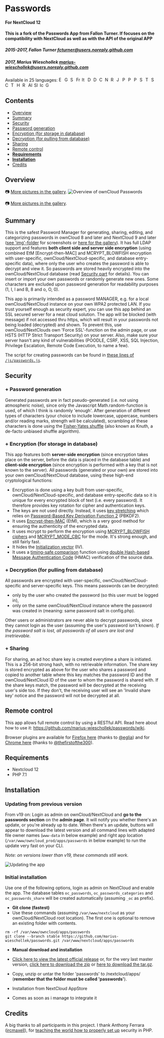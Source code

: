 # Passwords
#### For NextCloud 12
#### This is a fork of the Passwords App from Fallon Turner. If focuses on the compatibility with NextCloud as well as with the API of the original APP
##### 2015-2017, Fallon Turner <fcturner@users.noreply.github.com>
##### 2017, Marius Wieschollek <marius-wieschollek@users.noreply.github.com>
Available in 25 languages: 
<img src="http://www.worldatlas.com/webimage/flags/countrys/zzzflags/uksmall.gif" title="English" height="15" /> 
<img src="http://www.worldatlas.com/webimage/flags/countrys/zzzflags/desmall.gif" title="German" height="15" /> 
<img src="http://www.worldatlas.com/webimage/flags/countrys/zzzflags/essmall.gif" title="Spanish" height="15" /> 
<img src="http://www.worldatlas.com/webimage/flags/countrys/zzzflags/frsmall.gif" title="French" height="15" /> 
<img src="http://www.worldatlas.com/webimage/flags/countrys/zzzflags/itsmall.gif" title="Italian" height="15" /> 
<img src="http://www.worldatlas.com/webimage/flags/countrys/zzzflags/nlsmall.gif" title="Dutch" height="15" /> 
<img src="http://www.worldatlas.com/webimage/flags/countrys/zzzflags/dksmall.gif" title="Danish" height="15" /> 
<img src="http://www.worldatlas.com/webimage/flags/countrys/zzzflags/czsmall.gif" title="Czech" height="15" /> 
<img src="http://www.worldatlas.com/webimage/flags/countrys/zzzflags/nosmall.gif" title="Norwegian Bokmål" height="15" /> 
<img src="http://www.worldatlas.com/webimage/flags/countrys/zzzflags/rusmall.gif" title="Russian" height="15" /> 
<img src="http://www.worldatlas.com/webimage/flags/countrys/zzzflags/jpsmall.gif" title="Japanese" height="15" /> 
<img src="http://www.worldatlas.com/webimage/flags/countrys/zzzflags/plsmall.gif" title="Polish" height="15" /> 
<img src="http://www.worldatlas.com/webimage/flags/countrys/zzzflags/brsmall.gif" title="Portuguese (Brazil)" height="15" /> 
<img src="http://www.worldatlas.com/webimage/flags/countrys/zzzflags/ptsmall.gif" title="Portuguese (Portugal)" height="15" /> 
<img src="http://www.worldatlas.com/webimage/flags/countrys/zzzflags/mxsmall.gif" title="Spanish (Mexico)" height="15" /> 
<img src="http://www.worldatlas.com/webimage/flags/countrys/zzzflags/trsmall.gif" title="Turkish" height="15" /> 
<img src="http://www.worldatlas.com/webimage/flags/countrys/zzzflags/sesmall.gif" title="Swedish" height="15" /> 
<img src="https://upload.wikimedia.org/wikipedia/commons/thumb/c/ce/Flag_of_Catalonia.svg/150px-Flag_of_Catalonia.svg.png" title="Catalan" height="15" /> 
<img src="http://www.worldatlas.com/webimage/flags/countrys/zzzflags/thsmall.gif" title="Thai" height="15" /> 
<img src="http://www.worldatlas.com/webimage/flags/countrys/zzzflags/ilsmall.gif" title="Hebrew" height="15" /> 
<img src="http://www.worldatlas.com/webimage/flags/countrys/zzzflags/rosmall.gif" title="Romanian" height="15" /> 
<img src="http://www.worldatlas.com/webimage/flags/countrys/zzzflags/alsmall.gif" title="Albanian" height="15" /> 
<img src="http://www.worldatlas.com/webimage/flags/countrys/zzzflags/sismall.gif" title="Slovenian" height="15" /> 
<img src="http://www.worldatlas.com/webimage/flags/countrys/zzzflags/issmall.gif" title="Icelandic" height="15" /> 
<img src="https://upload.wikimedia.org/wikipedia/commons/thumb/6/64/Flag_of_Galicia.svg/150px-Flag_of_Galicia.svg.png" title="Galician" height="15" />  

## Contents
*  [Overview](https://github.com/marius-wieschollek/passwords#overview)
*  [Summary](https://github.com/marius-wieschollek/passwords#summary)
*  [Security](https://github.com/marius-wieschollek/passwords#security)
 * [Password generation](https://github.com/marius-wieschollek/passwords#-password-generation)
 * [Encryption (for storage in database)](https://github.com/marius-wieschollek/passwords#-encryption-for-storage-in-database)
 * [Decryption (for pulling from database)](https://github.com/marius-wieschollek/passwords#-decryption-for-pulling-from-database)
 * [Sharing](https://github.com/marius-wieschollek/passwords#-sharing)
*  [Remote control](https://github.com/marius-wieschollek/passwords#remote-control)
*  [**Requirements**](https://github.com/marius-wieschollek/passwords#requirements)
*  [**Installation**](https://github.com/marius-wieschollek/passwords#installation)
*  [Credits](https://github.com/marius-wieschollek/passwords#credits)


## Overview
:camera: [More pictures in the gallery](https://github.com/marius-wieschollek/passwords/wiki/ownCloud-Passwords-%7C-Gallery-(screenshots)).
![Overview of ownCloud Passwords](https://raw.githubusercontent.com/marius-wieschollek/passwords/stable/img/screenshot3.PNG)

:camera: [More pictures in the gallery](https://github.com/marius-wieschollek/passwords/wiki/ownCloud-Passwords-%7C-Gallery-(screenshots)).

## Summary
This is the safest Password Manager for generating, sharing, editing, and categorizing passwords in ownCloud 8 and later and NextCloud 9 and later ([see 'img'-folder](/img/) for screenshots or [here for the gallery](https://github.com/marius-wieschollek/passwords/wiki/ownCloud-Passwords-%7C-Gallery-(screenshots))). It has full LDAP support and features **both client side and server side encryption** (using combined EtM [Encrypt-then-MAC] and MCRYPT_BLOWFISH encryption with user-specific, ownCloud/NextCloud-specific, and database entry-specific data), where only the user who creates the password is able to decrypt and view it. So passwords are stored heavily encrypted into the ownCloud/NextCloud database (read [Security part](https://github.com/marius-wieschollek/passwords#security) for details). You can insert or import your own passwords or randomly generate new ones. Some characters are excluded upon password generation for readability purposes (1, I, l and B, 8 and o, O, 0).

This app is primarily intended as a password MANAGER, e.g. for a local ownCloud/NextCloud instance on your own WPA2 protected LAN. If you trust yourself enough as security expert, you can use this app behind an SSL secured server for a neat cloud solution. The app will be blocked (with message) if not accessed thru https, which will result in your passwords not being loaded (decrypted) and shown. To prevent this, use ownCloud/NextClouds own 'Force SSL'-function on the admin page, or use HSTS (HTTP Strict Transport Security) on your server. Also, make sure your server hasn't any kind of vulnerabilities (POODLE, CSRF, XSS, SQL Injection, Privilege Escalation, Remote Code Execution, to name a few).

The script for creating passwords can be found in [these lines of `/js/passwords.js`](/js/passwords.js#L1898-L1950).

## Security
### + Password generation
Generated passwords are in fact pseudo-generated (i.e. not using atmospheric noise), since only the Javascript Math.random-function is used, of which I think is randomly 'enough'. After generation of different types of characters (your choice to include lowercase, uppercase, numbers and/or reading marks, strength will be calculated), scrambling of these characters is done using the [Fisher-Yates shuffle](http://en.wikipedia.org/wiki/Fisher%E2%80%93Yates_shuffle) (also known as Knuth, a de-facto unbiased shuffle algorithm).

### + Encryption (for storage in database)
This app features both **server-side encryption** (since encryption takes place on the server, before the data is placed in the database table) and **client-side encryption** (since encryption is performed with a key that is not known to the server). All passwords (generated or your own) are stored into your own ownCloud/NextCloud database, using these high-end cryptological functions:
* Encryption is done using a key built from user-specific, ownCloud/NextCloud-specific, and database entry-specific data so it is unique for every encrypted block of text (i.e. every password). It therefore provides key rotation for cipher and authentication keys.
* The keys are not used directly. Instead, it uses [key stretching](http://en.wikipedia.org/wiki/Key_stretching) which relies on [Password-Based Key Derivation Function 2](http://en.wikipedia.org/wiki/PBKDF2) (PBKDF2).
* It uses [Encrypt-then-MAC](http://en.wikipedia.org/wiki/Authenticated_encryption#Approaches_to_Authenticated_Encryption) (EtM), which is a very good method for ensuring the authenticity of the encrypted data.
* It uses mcrypt to perform the encryption using [MCRYPT_BLOWFISH ciphers](https://en.wikipedia.org/wiki/Blowfish_(cipher)) and [MCRYPT_MODE_CBC](https://en.wikipedia.org/wiki/Block_cipher_mode_of_operation#Cipher_Block_Chaining_.28CBC.29) for the mode. It's strong enough, and still fairly fast.
* It hides the [Initialization vector](http://en.wikipedia.org/wiki/Initialization_vector) (IV).
* It uses a [timing-safe comparison](http://blog.ircmaxell.com/2014/11/its-all-about-time.html) function using [double Hash-based Message Authentication Code](http://en.wikipedia.org/wiki/Hash-based_message_authentication_code) (HMAC) verification of the source data.

### + Decryption (for pulling from database)
All passwords are encrypted with user-specific, ownCloud/NextCloud-specific and server-specific keys. This means passwords can be decrypted:
* only by the user who created the password (so this user must be logged in),
* only on the same ownCloud/NextCloud instance where the password was created in (meaning: same password salt in config.php).

Other users or administrators are never able to decrypt passwords, since they cannot login as the user (assuming the user's password isn't known). *If the password salt is lost, all passwords of all users are lost and irretrievable.*

### + Sharing
For sharing, an ad hoc share key is created everytime a share is initiated. This is a 256-bit strong hash, with no retrievable information. The share key is stored encrypted as above for the user who shares a password and copied to another table where this key matches the password ID and the ownCloud/NextCloud ID of the user to whom the password is shared with. If the share keys match, the password will be decrypted at the receiving user's side too. If they don't, the receiving user will see an 'Invalid share key' notice and the password will not be decrypted at all.

## Remote control
This app allows full remote control by using a RESTful API. Read here about how to use it: https://github.com/marius-wieschollek/passwords/wiki.

Browser plugins are available for [Firefox here](https://addons.mozilla.org/en-US/firefox/addon/firefox-owncloud-passwords) (thanks to [@eglia](https://github.com/eglia)) and for [Chrome here](https://github.com/thefirstofthe300/ownCloud-Passwords) (thanks to [@thefirstofthe300](https://github.com/thefirstofthe300)).

## Requirements
* Nextcloud 12
* PHP 7.1

## Installation
### Updating from previous version
From v19 on: Login as admin on ownCloud/NextCloud and **go to the passwords section** on the **admin page**. It will notify you whether there's an update, or you're already up to date. When there's an update, buttons will appear to download the latest version and all command lines with adapted file owner names (`www-data` in below example) and right app location (`/var/www/owncloud_prod/apps/passwords` in below example) to run the update very fast on your CLI.

*Note: on versions lower than v19, these commands still work.*

![Updating the app](https://raw.githubusercontent.com/marius-wieschollek/passwords/stable/img/versionchecker.png)

### Initial installation
Use one of the following options, login as admin on NextCloud and enable the app. The database tables `oc_passwords`, `oc_passwords_categories` and `oc_passwords_share` will be created automatically (assuming `_oc` as prefix).
* **Git clone (fastest)** 
 * Use these commands (assuming `/var/www/nextcloud` as your ownCloud/NextCloud root location). The first one is optional to remove an existing folder with contents.
 ```
rm -rf /var/www/owncloud/apps/passwords
git clone --branch stable https://github.com/marius-wieschollek/passwords.git /var/www/nextcloud/apps/passwords
```
* **Manual download and installation** 
 * [Click here to view the latest official release](https://github.com/marius-wieschollek/passwords/releases/latest) or, for the very last master version, [click here to download the zip](https://github.com/marius-wieschollek/passwords/archive/stable.zip) or [here to download the tar.gz](https://github.com/marius-wieschollek/passwords/archive/stable.tar.gz).
 * Copy, unzip or untar the folder 'passwords' to /nextcloud/apps/ (**remember that the folder must be called 'passwords'**).

* Installation from NextCloud AppStore
 * Comes as soon as i manage to integrate it

## Credits
A big thanks to all participants in this project. I thank Anthony Ferrara ([ircmaxell](http://careers.stackoverflow.com/ircmaxell)), for [teaching the world how to properly set up](http://stackoverflow.com/questions/5089841/two-way-encryption-i-need-to-store-passwords-that-can-be-retrieved/5093422#5093422) security in PHP.
